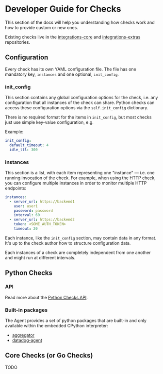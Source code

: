 # Developer Guide for Checks

This section of the docs will help you understanding how checks work and how to
provide custom or new ones.

Existing checks live in the [integrations-core](https://github.com/DataDog/integrations-core) and [integrations-extras](https://github.com/DataDog/integrations-extras) repositories.

## Configuration

Every check has its own YAML configuration file. The file has one mandatory key,
`instances` and one optional, `init_config`.

### init_config

This section contains any global configuration options for the check, i.e. any
configuration that all instances of the check can share. Python checks can access
these configuration options via the `self.init_config` dictionary.

There is no required format for the items in `init_config`, but most checks just
use simple key-value configuration, e.g.

Example:
```yaml
init_config:
  default_timeout: 4
  idle_ttl: 300
```

### instances

This section is a list, with each item representing one "instance" — i.e. one
running invocation of the check. For example, when using the HTTP check, you
can configure multiple instances in order to monitor multiple HTTP endpoints:

```yaml
instances:
  - server_url: https://backend1
    user: user1
    password: password
    interval: 60
  - server_url: https://backend2
    token: <SOME_AUTH_TOKEN>
    timeout: 20
```

Each instance, like the `init_config` section, may contain data in any format.
It's up to the check author how to structure configuration data.

Each instances of a check are completely independent from one another and might
run at different intervals.

## Python Checks

### API

Read more about the [Python Checks API](python/check_api.md).

### Built-in packages

The Agent provides a set of python packages that are built-in and only available
within the embedded CPython interpreter:

- [aggregator](python/aggregator.md)
- [datadog-agent](python/datadog_agent.md)


## Core Checks (or Go Checks)

TODO
